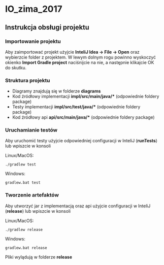 # IO_zima_2017

## Instrukcja obsługi projektu
### Importowanie projektu
Aby zaimportować projekt użyjcie **InteliJ Idea -> File -> Open** oraz wybierzcie folder z projektem.
W lewym dolnym rogu powinno wyskoczyć okienko **Import Gradle project** naciśnijcie na nie, a następnie klikajcie OK do skutku.

### Struktura projektu
* Diagramy znajdują się w folderze **diagrams**
* Kod źródłowy implementacji **impl/src/main/java/\*** (odpowiednie foldery package)
* Testy implementacji **impl/src/test/java/\*** (odpowiednie foldery package)
* Kod źródłowy api **api/src/main/java/\*** (odpowiednie foldery package)

### Uruchamianie testów
Aby uruchomić testy użyjcie odpowiedniej configuracji w InteliJ (**runTests**) lub wpiszcie w konsoli

Linux/MacOS:
```
./gradlew test
```
Windows:
```
gradlew.bat test
```

### Tworzenie artefaktów
Aby utworzyć jar z implementacją oraz api użyjcie configuracji w InteliJ (**release**) lub wpiszcie w konsoli

Linux/MacOS:
```
./gradlew release
```
Windows:
```
gradlew.bat release
```
Pliki wylądują w folderze **release**

